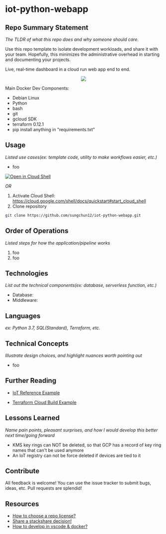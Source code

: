 # iot-python-webapp

## Repo Summary Statement

_The TLDR of what this repo does and why someone should care._

Use this repo template to isolate development workloads, and share it with your team. Hopefully, this minimizes the administrative overhead in starting and documenting your projects.

Live, real-time dashboard in a cloud run web app end to end.

<p align="center">
  <img src="https://github.com/sungchun12/iot-python-webapp/blob/cloud-build-config/documentation/iot-dashboard-example.gif">
</p>

Main Docker Dev Components:

- Debian Linux
- Python
- bash
- git
- gcloud SDK
- terraform 0.12.1
- pip install anything in "requirements.txt"

## Usage

_Listed use cases(ex: template code, utility to make workflows easier, etc.)_

- foo

[![Open in Cloud Shell](http://gstatic.com/cloudssh/images/open-btn.png)](https://console.cloud.google.com/cloudshell/editor?cloudshell_git_repo=https://github.com/sungchun12/iot-python-webapp.git)

_OR_

1.  Activate Cloud Shell: <https://cloud.google.com/shell/docs/quickstart#start_cloud_shell>
2.  Clone repository

```bash
git clone https://github.com/sungchun12/iot-python-webapp.git
```

## Order of Operations

_Listed steps for how the application/pipeline works_

1. foo
2. foo

## Technologies

_List out the technical components(ex: database, serverless function, etc.)_

- Database:
- Middleware:

## Languages

_ex: Python 3.7, SQL(Standard), Terraform, etc._

## Technical Concepts

_Illustrate design choices, and highlight nuances worth pointing out_

- foo

## Further Reading

- [IoT Reference Example](https://github.com/GoogleCloudPlatform/professional-services/tree/master/examples/iot-nirvana)

- [Terraform Cloud Build Example](https://github.com/GoogleCloudPlatform/solutions-terraform-cloudbuild-gitops)

## Lessons Learned

_Name pain points, pleasant surprises, and how I would develop this better next time/going forward_

- KMS key rings can NOT be deleted, so that GCP has a record of key ring names that can't be used anymore
- An IoT registry can not be force deleted if devices are tied to it

## Contribute

All feedback is welcome! You can use the issue tracker to submit bugs, ideas, etc. Pull requests are splendid!

## Resources

- [How to choose a repo license?](https://choosealicense.com/)
- [Share a stackshare decision!](https://stackshare.io/sungchun12/my-stack)
- [How to develop in vscode & docker?](https://github.com/sungchun12/dev-containers/blob/master/INSTALLME.md)
